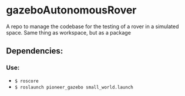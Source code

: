 # gazeboAutonomousRover
A repo to manage the codebase for the testing of a rover in a simulated space. Same thing as workspace, but as a package
## Dependencies: 

### Use:
* `$ roscore`
* `$ roslaunch pioneer_gazebo small_world.launch`

